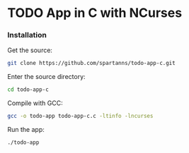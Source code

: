 # TODO App in C with NCurses

### Installation

Get the source:

```sh
git clone https://github.com/spartanns/todo-app-c.git
```

Enter the source directory:

```sh
cd todo-app-c
```

Compile with GCC:

```sh
gcc -o todo-app todo-app-c.c -ltinfo -lncurses
```

Run the app:

```sh
./todo-app
```
